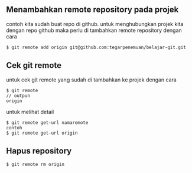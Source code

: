 ## Menambahkan remote repository pada projek
contoh kita sudah buat repo di github. untuk menghubungkan projek kita dengan repo github maka perlu di tambahkan remote repository dengan cara
```
$ git remote add origin git@github.com:tegarpenemuan/belajar-git.git
```

## Cek git remote 
untuk cek git remote yang sudah di tambahkan ke projek dengan cara
```
$ git remote
// outpun
origin
```

untuk melihat detail
```
$ git remote get-url namaremote
contoh
$ git remote get-url origin
```

## Hapus repository
```
$ git remote rm origin
```
